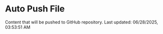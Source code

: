 # Auto Push File

Content that will be pushed to GitHub repository.
Last updated: 06/28/2025, 03:53:51 AM